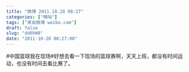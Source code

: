 ```yaml
---
title: "微博 2011.10.28 08:27"
categories: ["嘀咕"]
tags: ["来自微博 weibo.com"]
draft: false
slug: "dd6hW8"
date: "2011-10-28 08:27:00"
---
```


<p>#中国篮球我在现场#好想去看一下现场的篮球赛啊，天天上班，都没有时间运动，也没有时间去看比赛了。 ​​​​</p>
